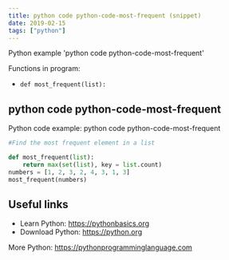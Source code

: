 ```yaml
---
title: python code python-code-most-frequent (snippet)
date: 2019-02-15
tags: ["python"]
---
```

Python example 'python code python-code-most-frequent'

Functions in program: 
* `def most_frequent(list):`

## python code python-code-most-frequent

Python code example: python code python-code-most-frequent

```python
#Find the most frequent element in a list

def most_frequent(list):
    return max(set(list), key = list.count)
numbers = [1, 2, 3, 2, 4, 3, 1, 3]
most_frequent(numbers)


```

## Useful links

- Learn Python: https://pythonbasics.org
- Download Python: https://python.org

More Python: https://pythonprogramminglanguage.com
